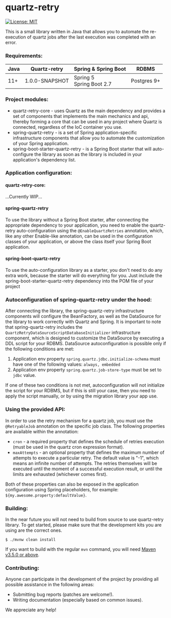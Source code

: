 # quartz-retry
[![License: MIT](https://img.shields.io/badge/License-MIT-yellow.svg)](https://opensource.org/licenses/MIT)

This is a small library written in Java that allows you to automate the re-execution of quartz jobs after the last execution was completed with an error.

### Requirements:
| Java  | Quartz-retry | Spring & Spring Boot | RDBMS |
| ------------- | ------------- | ------------- | ------------- |
| 11+  | 1.0.0-SNAPSHOT  | Spring 5 <br> Spring Boot 2.7 | Postgres 9+ |

### Project modules:
- quartz-retry-core - uses Quartz as the main dependency and provides a set of components that implements the main mechanics and api, thereby forming a core that can be used in any project where Quartz is connected, regardless of the IoC container you use.
- spring-quartz-retry - is a set of Spring application-specific infrastructure components that allow you to automate the customization of your Spring application.
- spring-boot-starter-quartz-retry - is a Spring Boot starter that will auto-configure the library as soon as the library is included in your application's dependency list.

### Application configuration:
#### quartz-retry-core:
...Currently WIP...

#### spring-quartz-retry
To use the library without a Spring Boot starter, after connecting the appropriate dependency to your application, 
you need to enable the quartz-retry auto-configuration using the `@EnableQuartzRetries` annotation, which, like any 
other Enable-like annotation, can be used in the configuration classes of your application, or above the class itself your Spring Boot application.

#### spring-boot-quartz-retry
To use the auto-configuration library as a starter, you don't need to do any extra work, 
because the starter will do everything for you. Just include the spring-boot-starter-quartz-retry 
dependency into the POM file of your project

### Autoconfiguration of spring-quartz-retry under the hood:
After connecting the library, the spring-quartz-retry infrastructure components will configure the BeanFactory, 
as well as the DataSource for the library to work correctly with Quartz and Spring.
It is important to note that spring-quartz-retry includes the ``QuartzRetryDataSourceScriptDatabaseInitializer`` 
infrastructure component, which is designed to customize the DataSource by executing a DDL script for your RDBMS.
DataSource autoconfiguration is possible only if the following conditions are met:
1. Application env property ``spring.quartz.jdbc.initialize-schema`` must have one of the following values: ``always, embedded``
2. Application env property ``spring.quartz.job-store-type`` must be set to ``jdbc`` value.

If one of these two conditions is not met, autoconfiguration will not initialize the script for your RDBMS, 
but if this is still your case, then you need to apply the script manually, or by using the migration library your app use.

### Using the provided API:
In order to use the retry mechanism for a quartz job, you must use the ```@RetryableJob``` annotation on the specific job class. 
The following properties are available within the annotation:
- ``cron`` - a required property that defines the schedule of retries execution (must be used in the quartz cron expression format).
- ``maxAttempts`` - an optional property that defines the maximum number of attempts to execute a particular retry. 
The default value is "-1", which means an infinite number of attempts. The retries themselves will be executed until 
the moment of a successful execution result, or until the limits are exhausted (whichever comes first).

Both of these properties can also be exposed in the application configuration using Spring placeholders, 
for example: ``${my.awesome.property:defaultValue}``.

### Building:
In the near future you will not need to build from source to use quartz-retry library.
To get started, please make sure that the development kits you are using are the correct ones.
```
$ ./mvnw clean install
```
If you want to build with the regular `mvn` command, you will need [Maven v3.5.0 or above](https://maven.apache.org/run-maven/index.html).

### Contributing:
Anyone can participate in the development of the project by providing all possible assistance in the following areas:
- Submitting bug reports (patches are welcome!).
- Writing documentation (especially based on common issues).

We appreciate any help!